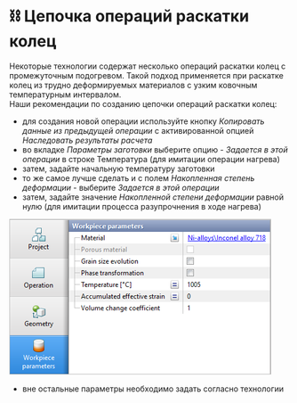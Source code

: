 # ⛓️ Цепочка операций раскатки колец

Некоторые технологии содержат несколько операций раскатки колец с промежуточным подогревом. Такой подход применяется при раскатке колец из трудно деформируемых материалов с узким ковочным температурным интервалом.  
Наши рекомендации по созданию цепочки операций раскатки колец:

* для создания новой операции используйте кнопку _Копировать данные из предыдущей операции_ с активированной опцией _Наследовать результаты расчета_
* во вкладке _Параметры заготовки_ выберите опцию - _Задается в этой операции_ в строке Температура \(для имитации операции нагрева\)
* затем, задайте начальную температуру заготовки
* то же самое лучше сделать и с полем _Накопленная степень деформации_ - выберите _Задается в этой операции_
* затем, задайте значение _Накопленной степени деформации_ равной нулю \(для имитации процесса разупрочнения в ходе нагрева\)

![&#x41E;&#x431;&#x43D;&#x443;&#x43B;&#x435;&#x43D;&#x438;&#x435; &#x43D;&#x430;&#x43A;&#x43E;&#x43F;&#x43B;&#x435;&#x43D;&#x43D;&#x44B;&#x445; &#x43F;&#x43B;&#x430;&#x441;&#x442;&#x438;&#x447;&#x435;&#x441;&#x43A;&#x438;&#x445; &#x434;&#x435;&#x444;&#x43E;&#x440;&#x43C;&#x430;&#x446;&#x438;&#x439; &#x432;&#x43E; &#x432;&#x440;&#x435;&#x43C;&#x44F; &#x43D;&#x430;&#x433;&#x440;&#x435;&#x432;&#x430;](.gitbook/assets/chain-of-operations.png)

* вне остальные параметры необходимо задать согласно технологии

